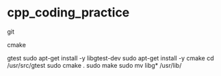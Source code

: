 # cpp_coding_practice
git

cmake

gtest
sudo apt-get install -y libgtest-dev
sudo apt-get install -y cmake
cd /usr/src/gtest
sudo cmake .
sudo make
sudo mv libg* /usr/lib/